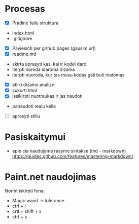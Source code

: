 # Procesas

- [X] Pradine failu struktura
- index.html
- .gitignore
- [X] Paviesinti per girhub pages (gausim url)
- [X] readme.md
- skirta aprasyti kas, kai ir kodel daro
- iterpti noroda idaroma dizaina
- iterpti nuoroda, kur tas musu kodas gali buti matomas
- [X] atliki dizaino analize
- [X] sukurti html
- [X] issikirpti nuotraukas ir jas naudoti
- panaudoti realu kelia
- [ ] aprasyti stiliu

# Pasiskaitymui
- apie cia naudojama rasymo sintakse (md - markdown) https://guides.github.com/features/mastering-markdown/

# Paint.net naudojimas
Norint iskirpti fona:

- Magic wand -> tolerance
- ctrl + i
- crtl + shift + x
- ctrl + s